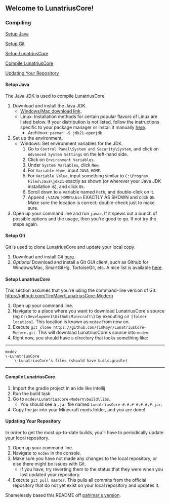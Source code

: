 ## Welcome to LunatriusCore!

### Compiling

[Setup Java](#setup-java)

[Setup Git](#setup-git)

[Setup LunatriusCore](#setup-lunatriuscore)

[Compile LunatriusCore](#compile-lunatriuscore)

[Updating Your Repository](#updating-your-repository)

#### Setup Java

The Java JDK is used to compile LunatriusCore.

1. Download and install the Java JDK.
   * [Windows/Mac download link](https://adoptium.net/temurin/releases/?os=any).
   * Linux: Installation methods for certain popular flavors of Linux are listed below. If your distribution is not
     listed, follow the instructions specific to your package manager or install it
     manually [here](https://adoptium.net/temurin/releases/?os=any).
      * Archlinux: `pacman -S jdk21-openjdk`
2. Set up the environment.
    * Windows: Set environment variables for the JDK.
       1. Go to `Control Panel\System and Security\System`, and click on `Advanced System Settings` on the left-hand
          side.
        2. Click on `Environment Variables`.
        3. Under `System Variables`, click `New`.
        4. For `Variable Name`, input `JAVA_HOME`.
       5. For `Variable Value`, input something similar to `C:\Program Files\Java\jdk21` exactly as shown (or
          wherever your Java JDK installation is), and click `Ok`.
        6. Scroll down to a variable named `Path`, and double-click on it.
       7. Append `;%JAVA_HOME%\bin` EXACTLY AS SHOWN and click `Ok`. Make sure the location is correct; double-check
          just to make sure.
3. Open up your command line and run `javac`. If it spews out a bunch of possible options and the usage, then you're
   good to go. If not try the steps again.

#### Setup Git

Git is used to clone LunatriusCore and update your local copy.

1. Download and install Git [here](http://git-scm.com/download/).
2. *Optional* Download and install a Git GUI client, such as Github for Windows/Mac, SmartGitHg, TortoiseGit, etc. A
   nice list is available [here](http://git-scm.com/downloads/guis).

#### Setup LunatriusCore

This section assumes that you're using the command-line version of Git.
https://github.com/TimMayr/LunatriusCore-Modern
1. Open up your command line.
2. Navigate to a place where you want to download LunatriusCore's source (eg `C:\Development\Github\Minecraft\`) by
   executing `cd [folder location]`. This location is known as `mcdev` from now on.
3. Execute `git clone https://github.com/TimMayr/LunatriusCore-Modern.git`. This will download LunatriusCore's source
   into
   `mcdev`.
4. Right now, you should have a directory that looks something like:

***

    mcdev
    \-LunatriusCore
        \-LunatriusCore's files (should have build.gradle)

***

#### Compile LunatriusCore

1. Import the gradle project in an ide like intellij
2. Run the build task
3. Go to `mcdev\LunatriusCore-Modern\build\libs`.
   * You should see a `.jar` file named `LunatriusCore-#.#.#-#.#.#.#.jar`.
4. Copy the jar into your Minecraft mods folder, and you are done!

#### Updating Your Repository

In order to get the most up-to-date builds, you'll have to periodically update your local repository.

1. Open up your command line.
2. Navigate to `mcdev` in the console.
3. Make sure you have not made any changes to the local repository, or else there might be issues with Git.
    * If you have, try reverting them to the status that they were when you last updated your repository.
4. Execute `git pull master`. This pulls all commits from the official repository that do not yet exist on your local
   repository and updates it.

Shamelessly based this README off [pahimar's version](https://github.com/pahimar/Equivalent-Exchange-3).